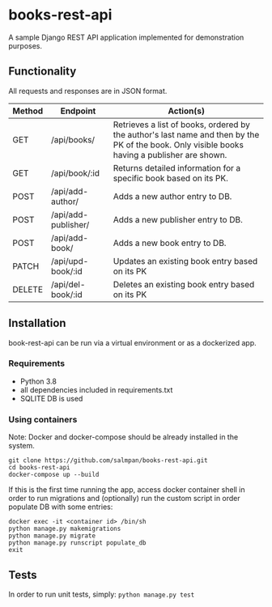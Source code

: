# books-rest-api
A sample Django REST API application implemented for demonstration purposes.

## Functionality
All requests and responses are in JSON format.

| Method | Endpoint              | Action(s) |
| ------ | --------------------- | --------- |
| GET    | /api/books/           | Retrieves a list of books, ordered by the author's last name and then by the PK of the book. Only visible books having a publisher are shown. |
| GET    | /api/book/:id         | Returns detailed information for a specific book based on its PK. |
| POST   | /api/add-author/      | Adds a new author entry to DB. |
| POST   | /api/add-publisher/   | Adds a new publisher entry to DB. |
| POST   | /api/add-book/        | Adds a new book entry to DB. |
| PATCH  | /api/upd-book/:id     | Updates an existing book entry based on its PK |
| DELETE | /api/del-book/:id     | Deletes an existing book entry based on its PK |

## Installation
book-rest-api can be run via a virtual environment or as a dockerized app.

### Requirements
* Python 3.8
* all dependencies included in requirements.txt
* SQLITE DB is used

### Using containers
Note: Docker and docker-compose should be already installed in the system.

```
git clone https://github.com/salmpan/books-rest-api.git
cd books-rest-api
docker-compose up --build
```

If this is the first time running the app, access docker container shell in order to run migrations and (optionally) run the custom script in order populate DB with some entries:

```
docker exec -it <container id> /bin/sh
python manage.py makemigrations
python manage.py migrate
python manage.py runscript populate_db
exit
```

## Tests
In order to run unit tests, simply: ```python manage.py test```

